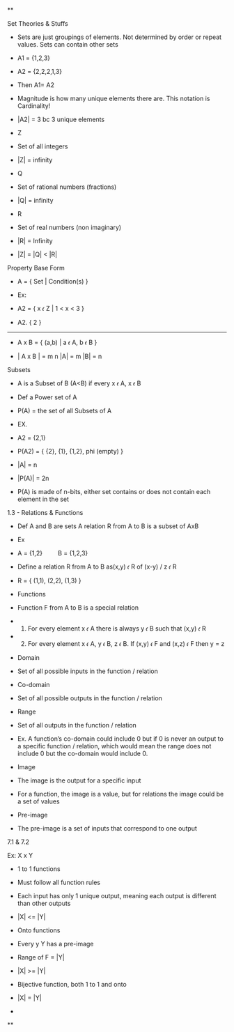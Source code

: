 **

Set Theories & Stuffs

- Sets are just groupings of elements. Not determined by order or repeat values. Sets can contain other sets
- A1 = {1,2,3}
- A2 = {2,2,2,1,3}
    
- Then A1= A2
    

- Magnitude is how many unique elements there are. This notation is Cardinality!
    

- |A2| = 3 bc 3 unique elements
    

- Z
    

- Set of all integers
    
- |Z| = infinity
    

- Q
    

- Set of rational numbers (fractions)
    
- |Q| = infinity
    

- R
    

- Set of real numbers (non imaginary)
    
- |R| = Infinity
    

- |Z| = |Q| < |R|
    

Property Base Form

- A = { Set | Condition(s) }
    
- Ex:
    

- A2 = { x 𝜖 Z | 1 < x < 3 }
    
- A2. { 2 }
    

---

- A x B = { (a,b) | a 𝜖 A, b 𝜖 B }
    
- | A x B | = m n |A| = m |B| = n 
    

Subsets

- A is a Subset of B (A<B) if every x 𝜖 A, x 𝜖 B
    
- Def a Power set of A
    

- P(A) = the set of all Subsets of A
    
- EX.
    

- A2 = {2,1}
    
- P(A2) = { {2}, {1}, {1,2}, phi (empty) } 
    

- |A| = n
    
- |P(A)| = 2n 
    

- P(A) is made of n-bits, either set contains or does not contain each element in the set
    

1.3 - Relations & Functions

- Def A and B are sets A relation R from A to B is a subset of AxB
    
- Ex
    

- A = {1,2}         B = {1,2,3}
    
- Define a relation R from A to B as(x,y) 𝜖 R of (x-y) / z 𝜖 R
    

- R = { (1,1), (2,2), (1,3) }
    

- Functions
    

- Function F from A to B is a special relation
    
- 1) For every element x 𝜖 A there is always y 𝜖 B such that (x,y) 𝜖 R
    
- 2) For every element x 𝜖 A, y 𝜖 B, z 𝜖 B. If (x,y) 𝜖 F and (x,z) 𝜖 F then y = z
    

- Domain
    

- Set of all possible inputs in the function / relation
    

- Co-domain
    

- Set of all possible outputs in the function / relation
    

- Range
    

- Set of all outputs in the function / relation
    

- Ex. A function’s co-domain could include 0 but if 0 is never an output to a specific function / relation, which would mean the range does not include 0 but the co-domain would include 0.
    

- Image 
    

- The image is the output for a specific input
    

- For a function, the image is a value, but for relations the image could be a set of values
    

- Pre-image
    

- The pre-image is a set of inputs that correspond to one output
    

7.1 & 7.2

Ex: X x Y

- 1 to 1 functions
    

- Must follow all function rules
    
- Each input has only 1 unique output, meaning each output is different than other outputs
    
- |X| <= |Y|
    

- Onto functions
    

- Every y Y has a pre-image
    
- Range of F = |Y|
    
- |X| >= |Y|
    

- Bijective function, both 1 to 1 and onto 
    

- |X| = |Y|
    

-   
    

  
**